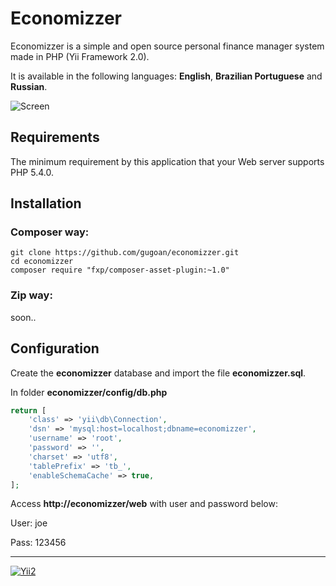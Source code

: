 Economizzer
=================================

Economizzer is a simple and open source personal finance manager system made in PHP (Yii Framework 2.0).

It is available in the following languages: **English**, **Brazilian Portuguese** and **Russian**.

![Screen](https://raw.github.com/gugoan/economizzer/master/web/images/screen.png)



Requirements
------------

The minimum requirement by this application that your Web server supports PHP 5.4.0.


Installation
------------

### Composer way: 
~~~
git clone https://github.com/gugoan/economizzer.git
cd economizzer
composer require "fxp/composer-asset-plugin:~1.0"
~~~

### Zip way:

soon..


Configuration
-------------

Create the **economizzer** database and import the file **economizzer.sql**.

In folder **economizzer/config/db.php**

```php
return [
    'class' => 'yii\db\Connection',
    'dsn' => 'mysql:host=localhost;dbname=economizzer',
    'username' => 'root',
    'password' => '',
    'charset' => 'utf8',
    'tablePrefix' => 'tb_',
    'enableSchemaCache' => true,
];
```

Access **http://economizzer/web** with user and password below:

User: joe

Pass: 123456

-------------

[![Yii2](https://img.shields.io/badge/Powered_by-Yii_Framework-green.svg?style=flat)](http://www.yiiframework.com/)
